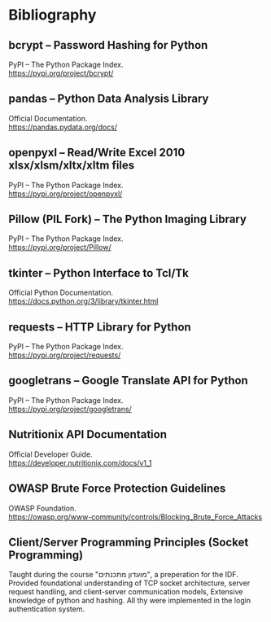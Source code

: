 # Bibliography

## bcrypt – Password Hashing for Python

   PyPI – The Python Package Index.  
   https://pypi.org/project/bcrypt/  

## pandas – Python Data Analysis Library  

   Official Documentation.  
   https://pandas.pydata.org/docs/  

## openpyxl – Read/Write Excel 2010 xlsx/xlsm/xltx/xltm files  

   PyPI – The Python Package Index.  
   https://pypi.org/project/openpyxl/  

## Pillow (PIL Fork) – The Python Imaging Library

   PyPI – The Python Package Index.  
   https://pypi.org/project/Pillow/  

## tkinter – Python Interface to Tcl/Tk

   Official Python Documentation.  
   https://docs.python.org/3/library/tkinter.html  

## requests – HTTP Library for Python 

   PyPI – The Python Package Index.  
   https://pypi.org/project/requests/  

## googletrans – Google Translate API for Python

   PyPI – The Python Package Index.  
   https://pypi.org/project/googletrans/  

## Nutritionix API Documentation

   Official Developer Guide.  
   https://developer.nutritionix.com/docs/v1_1  

## OWASP Brute Force Protection Guidelines

   OWASP Foundation.  
   https://owasp.org/www-community/controls/Blocking_Brute_Force_Attacks  

## Client/Server Programming Principles (Socket Programming)

Taught during the course "מועדון מתכנתים", a preperation for the IDF. 
Provided foundational understanding of TCP socket architecture, server request handling, and client-server communication models, Extensive knowledge of python and hashing. All thy were implemented in the login authentication system.

  
